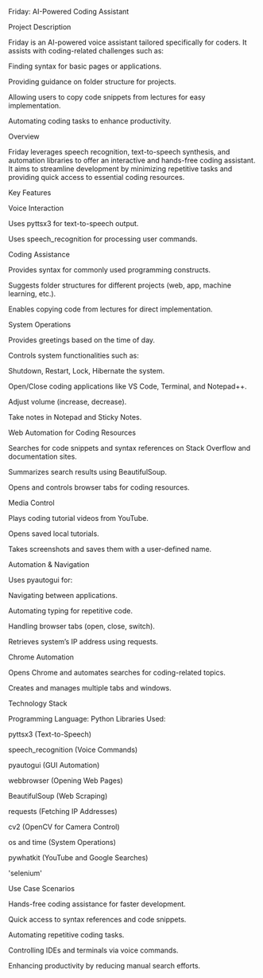 Friday: AI-Powered Coding Assistant

Project Description

Friday is an AI-powered voice assistant tailored specifically for coders. It assists with coding-related challenges such as:

Finding syntax for basic pages or applications.

Providing guidance on folder structure for projects.

Allowing users to copy code snippets from lectures for easy implementation.

Automating coding tasks to enhance productivity.

Overview

Friday leverages speech recognition, text-to-speech synthesis, and automation libraries to offer an interactive and hands-free coding assistant. It aims to streamline development by minimizing repetitive tasks and providing quick access to essential coding resources.

Key Features

Voice Interaction

Uses pyttsx3 for text-to-speech output.

Uses speech_recognition for processing user commands.

Coding Assistance

Provides syntax for commonly used programming constructs.

Suggests folder structures for different projects (web, app, machine learning, etc.).

Enables copying code from lectures for direct implementation.

System Operations

Provides greetings based on the time of day.

Controls system functionalities such as:

Shutdown, Restart, Lock, Hibernate the system.

Open/Close coding applications like VS Code, Terminal, and Notepad++.

Adjust volume (increase, decrease).

Take notes in Notepad and Sticky Notes.

Web Automation for Coding Resources

Searches for code snippets and syntax references on Stack Overflow and documentation sites.

Summarizes search results using BeautifulSoup.

Opens and controls browser tabs for coding resources.

Media Control

Plays coding tutorial videos from YouTube.

Opens saved local tutorials.

Takes screenshots and saves them with a user-defined name.

Automation & Navigation

Uses pyautogui for:

Navigating between applications.

Automating typing for repetitive code.

Handling browser tabs (open, close, switch).

Retrieves system’s IP address using requests.

Chrome Automation

Opens Chrome and automates searches for coding-related topics.

Creates and manages multiple tabs and windows.

Technology Stack

Programming Language: Python
Libraries Used:

pyttsx3 (Text-to-Speech)

speech_recognition (Voice Commands)

pyautogui (GUI Automation)

webbrowser (Opening Web Pages)

BeautifulSoup (Web Scraping)

requests (Fetching IP Addresses)

cv2 (OpenCV for Camera Control)

os and time (System Operations)

pywhatkit (YouTube and Google Searches)

'selenium'

Use Case Scenarios

Hands-free coding assistance for faster development.

Quick access to syntax references and code snippets.

Automating repetitive coding tasks.

Controlling IDEs and terminals via voice commands.

Enhancing productivity by reducing manual search efforts.
